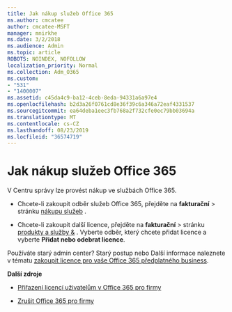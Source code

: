 ```yaml
---
title: Jak nákup služeb Office 365
ms.author: cmcatee
author: cmcatee-MSFT
manager: mnirkhe
ms.date: 3/2/2018
ms.audience: Admin
ms.topic: article
ROBOTS: NOINDEX, NOFOLLOW
localization_priority: Normal
ms.collection: Adm_O365
ms.custom:
- "531"
- "1400007"
ms.assetid: c45da4c9-ba12-4ceb-8eda-94331a6a97e4
ms.openlocfilehash: b2d3a26f0761cd8e36f39c6a346a72eaf4331537
ms.sourcegitcommit: ea64deba1eec3fb768a2f732cfe0ec79bb03694a
ms.translationtype: MT
ms.contentlocale: cs-CZ
ms.lasthandoff: 08/23/2019
ms.locfileid: "36574719"
---
```

# <a name="how-to-make-an-office-365-purchase"></a>Jak nákup služeb Office 365

V Centru správy lze provést nákup ve službách Office 365.
  
- Chcete-li zakoupit odběr služeb Office 365, přejděte na **fakturační** \> stránku [nákupu služeb](https://go.microsoft.com/fwlink/p/?linkid=868433) .

- Chcete-li zakoupit další licence, přejděte na **fakturační** \> stránku [produkty a služby &](https://go.microsoft.com/fwlink/p/?linkid=842054) . Vyberte odběr, který chcete přidat licence a vyberte **Přidat nebo odebrat licence**.
  
Používáte starý admin center? Starý postup nebo Další informace naleznete v tématu [zakoupit licence pro vaše Office 365 předplatného business](https://docs.microsoft.com/office365/admin/subscriptions-and-billing/buy-licenses).

**Další zdroje**
  
- [Přiřazení licencí uživatelům v Office 365 pro firmy](https://docs.microsoft.com/office365/admin/subscriptions-and-billing/assign-licenses-to-users)

- [Zrušit Office 365 pro firmy](https://docs.microsoft.com/office365/admin/subscriptions-and-billing/cancel-your-subscription)